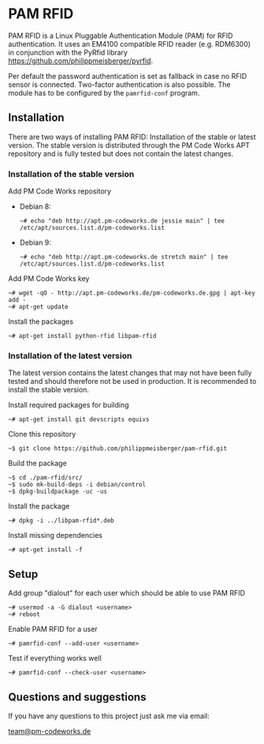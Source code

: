 PAM RFID
========

PAM RFID is a Linux Pluggable Authentication Module (PAM) for RFID authentication. It uses an EM4100 compatible RFID reader (e.g. RDM6300) in conjunction with the PyRfid library <https://github.com/philippmeisberger/pyrfid>.

Per default the password authentication is set as fallback in case no RFID sensor is connected. Two-factor authentication is also possible. The module has to be configured by the `pamrfid-conf` program.

Installation
------------

There are two ways of installing PAM RFID: Installation of the stable or latest version. The stable version is distributed through the PM Code Works APT repository and is fully tested but does not contain the latest changes.

### Installation of the stable version

Add PM Code Works repository

* Debian 8:

    `~# echo "deb http://apt.pm-codeworks.de jessie main" | tee /etc/apt/sources.list.d/pm-codeworks.list`

* Debian 9:

    `~# echo "deb http://apt.pm-codeworks.de stretch main" | tee /etc/apt/sources.list.d/pm-codeworks.list`

Add PM Code Works key

    ~# wget -qO - http://apt.pm-codeworks.de/pm-codeworks.de.gpg | apt-key add -
    ~# apt-get update

Install the packages

    ~# apt-get install python-rfid libpam-rfid

### Installation of the latest version

The latest version contains the latest changes that may not have been fully tested and should therefore not be used in production. It is recommended to install the stable version.

Install required packages for building

    ~# apt-get install git devscripts equivs

Clone this repository

    ~$ git clone https://github.com/philippmeisberger/pam-rfid.git

Build the package

    ~$ cd ./pam-rfid/src/
    ~$ sudo mk-build-deps -i debian/control
    ~$ dpkg-buildpackage -uc -us

Install the package

    ~# dpkg -i ../libpam-rfid*.deb

Install missing dependencies

    ~# apt-get install -f

Setup
-----

Add group "dialout" for each user which should be able to use PAM RFID

    ~# usermod -a -G dialout <username>
    ~# reboot

Enable PAM RFID for a user

    ~# pamrfid-conf --add-user <username>

Test if everything works well

    ~# pamrfid-conf --check-user <username>

Questions and suggestions
-------------------------

If you have any questions to this project just ask me via email:

<team@pm-codeworks.de>
